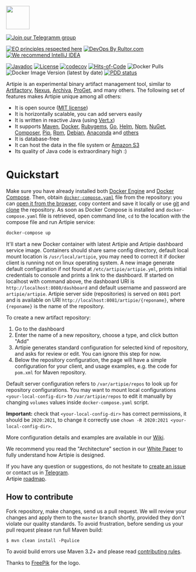 <a href="http://artipie.com"><img src="https://www.artipie.com/logo.svg" width="64px" height="64px"/></a>

[![Join our Telegramm group](https://img.shields.io/badge/Join%20us-Telegram-blue?&logo=telegram&?link=http://right&link=http://t.me/artipie)](http://t.me/artipie)

[![EO principles respected here](https://www.elegantobjects.org/badge.svg)](https://www.elegantobjects.org)
[![DevOps By Rultor.com](http://www.rultor.com/b/artipie/http-client)](http://www.rultor.com/p/artipie/http)
[![We recommend IntelliJ IDEA](https://www.elegantobjects.org/intellij-idea.svg)](https://www.jetbrains.com/idea/)

[![Javadoc](http://www.javadoc.io/badge/com.artipie/http-client.svg)](http://www.javadoc.io/doc/com.artipie/http-client)
[![License](https://img.shields.io/badge/license-MIT-green.svg)](https://github.com/artipie/artipie/blob/master/LICENSE.txt)
[![codecov](https://codecov.io/gh/artipie/http-client/branch/master/graph/badge.svg)](https://codecov.io/gh/artipie/http-client)
[![Hits-of-Code](https://hitsofcode.com/github/artipie/artipie)](https://hitsofcode.com/view/github/artipie/artipie)
![Docker Pulls](https://img.shields.io/docker/pulls/artipie/artipie)
![Docker Image Version (latest by date)](https://img.shields.io/docker/v/artipie/artipie?label=DockerHub&sort=date)
[![PDD status](http://www.0pdd.com/svg?name=artipie/artipie)](http://www.0pdd.com/p?name=artipie/artipie)

Artipie is an experimental binary artifact management tool, similar to
[Artifactory](https://jfrog.com/artifactory/),
[Nexus](https://www.sonatype.com/product-nexus-repository),
[Archiva](https://archiva.apache.org/),
[ProGet](https://inedo.com/proget),
and many others.
The following set of features makes Artipie unique among all others:

  * It is open source ([MIT license](https://github.com/artipie/artipie/blob/master/LICENSE.txt))
  * It is horizontally scalable, you can add servers easily
  * It is written in reactive Java (using [Vert.x](https://vertx.io/))
  * It supports
    [Maven](https://github.com/artipie/artipie/wiki/repositories/maven),
    [Docker](https://github.com/artipie/artipie/wiki/repositories/docker),
    [Rubygems](./examples/gem),
    [Go](https://github.com/artipie/artipie/wiki/repositories/go),
    [Helm](https://github.com/artipie/artipie/wiki/repositories/helm),
    [Npm](https://github.com/artipie/artipie/wiki/repositories/npm),
    [NuGet](https://github.com/artipie/artipie/wiki/repositories/nuget),
    [Composer](https://github.com/artipie/artipie/wiki/repositories/composer),
    [Pip](https://github.com/artipie/artipie/wiki/repositories/pypi),
    [Rpm](https://github.com/artipie/artipie/wiki/repositories/rpm),
    [Debian](https://github.com/artipie/artipie/wiki/repositories/debian),
    [Anaconda](https://github.com/artipie/artipie/wiki/repositories/anaconda)
    and [others](./examples)
  * It is database-free
  * It can host the data in the file system or [Amazon S3](https://aws.amazon.com/s3/)
  * Its quality of Java code is extraordinary high :)

# Quickstart

Make sure you have already installed both [Docker Engine](https://docs.docker.com/get-docker/) and [Docker Compose](https://docs.docker.com/compose/install/).
Then, obtain [`docker-compose.yaml`](https://github.com/artipie/artipie/blob/master/docker-compose.yaml) file
from the repository: you can [open it from the browser](https://github.com/artipie/artipie/blob/master/docker-compose.yaml), 
copy content and save it locally or use [git](https://git-scm.com/) and [clone](https://git-scm.com/docs/git-clone) the repository. 
As soon as Docker Compose is installed and `docker-compose.yaml` file is retrieved, open command line, 
`cd` to the location with the compose file and run Artipie service:

```bash
docker-compose up
```

It'll start a new Docker container with latest Artipie and Artipie dashboard service image. 
Containers should share same config directory, default local mount location is `/usr/local/artipie`,
you may need to correct it if docker client is running not on linux operating system.
A new image generate default configuration if not found at `/etc/artipie/artipie.yml`, prints initial
credentials to console and prints a link to the dashboard. If started on localhost with command
above, the dashboard URI is `http://localhost:8080/dashboard` and default username and password 
are `artipie/artipie`. Artipie server side (repositories) is served on `8081` port and is 
available on URI `http://localhost:8081/artipie/{reponame}`, where `{reponame}` is the name of the
repository.


To create a new artifact repository:
 1. Go to the dashboard
 2. Enter the name of a new repository, choose a type, and click button "Add"
 3. Artipie generates standard configuration for selected kind of repository, and
  asks for review or edit. You can ignore this step for now.
 4. Below the repository configuration, the page will have a simple configuration
  for your client, and usage examples, e.g. the code for `pom.xml` for Maven repository.

Default server configuration refers to `/var/artipie/repos` to look up for repository configurations.
You may want to mount local configurations `<your-local-config-dir>` to `/var/artipie/repos` to edit 
it manually by changing `volumes` values inside `docker-compose.yaml` script.

**Important:** check that `<your-local-config-dir>` has correct permissions, it should be `2020:2021`, 
to change it correctly use `chown -R 2020:2021 <your-local-config-dir>`.

More configuration details and examples are available in our [Wiki](https://github.com/artipie/artipie/wiki).

We recommend you read the "Architecture" section in our [White Paper](https://github.com/artipie/white-paper) 
to fully understand how Artipie is designed.

If you have any question or suggestions, do not hesitate to [create an issue](https://github.com/artipie/artipie/issues/new) or contact us in
[Telegram](https://t.me/artipie).  
Artipie [roadmap](https://github.com/orgs/artipie/projects/3).

## How to contribute

Fork repository, make changes, send us a pull request. We will review
your changes and apply them to the `master` branch shortly, provided
they don't violate our quality standards. To avoid frustration, before
sending us your pull request please run full Maven build:

```
$ mvn clean install -Pqulice
```

To avoid build errors use Maven 3.2+ and please read 
[contributing rules](https://github.com/artipie/artipie/blob/master/CONTRIBUTING.md).

Thanks to [FreePik](https://www.freepik.com/free-photos-vectors/party) for the logo.

